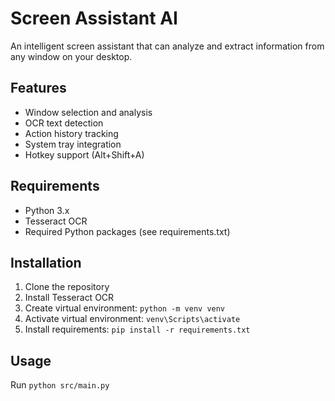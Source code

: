# Screen Assistant AI

An intelligent screen assistant that can analyze and extract information from any window on your desktop.

## Features
- Window selection and analysis
- OCR text detection
- Action history tracking
- System tray integration
- Hotkey support (Alt+Shift+A)

## Requirements
- Python 3.x
- Tesseract OCR
- Required Python packages (see requirements.txt)

## Installation
1. Clone the repository
2. Install Tesseract OCR
3. Create virtual environment: `python -m venv venv`
4. Activate virtual environment: `venv\Scripts\activate`
5. Install requirements: `pip install -r requirements.txt`

## Usage
Run `python src/main.py`
